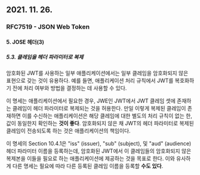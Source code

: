 ## 2021. 11. 26.

### RFC7519 - JSON Web Token

#### 5. JOSE 헤더(3)

##### 5.3. 클레임을 헤더 파라미터로 복제

암호화된 JWT를 사용하는 일부 애플리케이션에서는 일부 클레임을 암호화되지 않은 표현으로 갖는 것이 유용하다. 예를 들면, 애플리케이션 처리 규칙에서 JWT를 복호화하기 전에 처리 여부와 방법을 결정하는 데 사용할 수 있다.

이 명세는 애플리케이션에서 필요한 경우, JWE인 JWT에서 JWT 클레임 셋에 존재하는 클레임이 헤더 파라미터로 복제되는 것을 허용한다. 만일 이렇게 복제된 클레임이 존재하면 이를 수신하는 애플리케이션은 해당 클레임에 대한 별도의 처리 규칙이 없는 한, 값이 동일한지 확인하는 **것이 좋다**. 암호화되지 않은 채 JWT의 헤더 파라미터로 복제된 클레임이 전송되도록 하는 것은 애플리케이션의 책임이다.

이 명세의 Section 10.4.1은 "iss" (issuer), "sub" (subject), 및 "aud" (audience) 헤더 파라미터 이름을 등록하는데, 암호화된 JWT에서 이 클레임들의 암호화되지 않은 복제본을 이들을 필요로 하는 애플리케이션에 제공하는 것을 목표로 한다. 이와 유사하게 다른 명세는 필요에 따라 다른 등록된 클레임 이름을 등록할 **수도 있다**.

